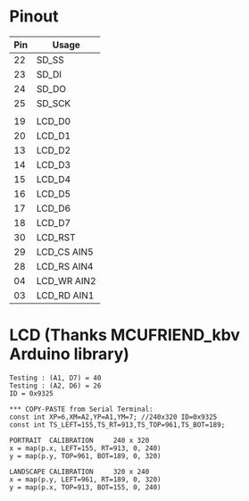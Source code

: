 
# Pinout

|Pin|Usage|
|---|-----|
|22|SD_SS|
|23|SD_DI|
|24|SD_DO|
|25|SD_SCK|
|||
|19|LCD_D0|
|20|LCD_D1|
|13|LCD_D2|
|14|LCD_D3|
|15|LCD_D4|
|16|LCD_D5|
|17|LCD_D6|
|18|LCD_D7|
|30|LCD_RST|
|29|LCD_CS AIN5|
|28|LCD_RS AIN4|
|04|LCD_WR AIN2|
|03|LCD_RD AIN1|

# LCD (Thanks MCUFRIEND_kbv Arduino library)

```
Testing : (A1, D7) = 40
Testing : (A2, D6) = 26
ID = 0x9325

*** COPY-PASTE from Serial Terminal:
const int XP=6,XM=A2,YP=A1,YM=7; //240x320 ID=0x9325
const int TS_LEFT=155,TS_RT=913,TS_TOP=961,TS_BOT=189;

PORTRAIT  CALIBRATION     240 x 320
x = map(p.x, LEFT=155, RT=913, 0, 240)
y = map(p.y, TOP=961, BOT=189, 0, 320)

LANDSCAPE CALIBRATION     320 x 240
x = map(p.y, LEFT=961, RT=189, 0, 320)
y = map(p.x, TOP=913, BOT=155, 0, 240)
```